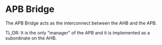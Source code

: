 # APB Bridge
The APB Bridge acts as the interconnect between the AHB and the APB.

TL;DR: It is the only "manager" of the APB and it is implemented as a 
subordinate on the AHB.
